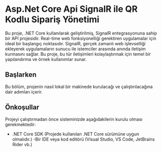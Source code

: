 # Asp.Net Core Api SignalR ile QR Kodlu Sipariş Yönetimi

Bu proje, .NET Core kullanılarak geliştirilmiş, SignalR entegrasyonuna sahip bir API projesidir. Real-time web fonksiyonelliği gerektiren uygulamalar için ideal bir başlangıç noktasıdır. SignalR, gerçek zamanlı web işlevselliği ekleyerek uygulamaların sunucu ile istemciler arasında anında iletişim kurmasını sağlar. Bu proje, bu tür iletişimleri kolaylaştırmak için temel bir yapılandırma ve örnek kullanımlar sunar.

## Başlarken
Bu bölüm, projenin nasıl lokal bir makinede kurulacağı ve çalıştırılacağına dair adımları içerir.

## Önkoşullar
Projeyi çalıştırmadan önce sisteminizde aşağıdakilerin kurulu olması gerekmektedir:

- .NET Core SDK (Projede kullanılan .NET Core sürümüne uygun olmalıdır.)
-Bir IDE veya kod editörü (Visual Studio, VS Code, JetBrains Rider vb.)

